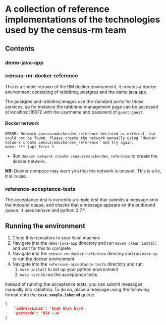 # A collection of reference implementations of the technologies used by the census-rm team

## Contents
### demo-java-app

### census-rm-docker-reference 
This is a simple version of the RM docker environment. It creates a docker environment consisting of rabbitmq, postgres and the demo java app.

The postgres and rabbitmq images use the standard ports for these services, so for instance the rabbitmq management page can be accessed at localhost:16672 with the username and passowrd of `guest:guest`.

#### Docker network
```
ERROR: Network censusrmdockerdev_reference declared as external, but could not be found. Please create the network manually using `docker network create censusrmdockerdev_reference` and try again.
make: *** [up] Error 1
```

- Run `docker network create censusrmdockerdev_reference` to create the docker network.

**NB:** Docker compose may warn you that the network is unused. This is a lie, it is in use. 

### reference-acceptance-tests
The acceptance test is currently a simple test that submits a message onto the inbound queue, and checks that a message appears on the outbound queue.
It uses behave and python 3.7.*.

## Running the environment
1. Clone this repository to your local machine
1. Navigate into the `demo-java-app` directory and run `maven clean install` and wait for this to complete
1. Navigate into the `census-rm-docker-reference` directoy and run `make up` to run the docker environment
1. Navigate into the `reference-acceptance-tests` directory and run:
    1. `make install` to set up your python environment
    1. `make test` to run the acceptance tests

Instead of running the acceptance tests, you can submit messages manually into rabbitmq.
To do so, place a message using the following format onto the **`case.sample.inbound`** queue:
```json
{
    'addressLine1': 'blah blah blah',
    'postcode': 'bl4 61a'
}
```